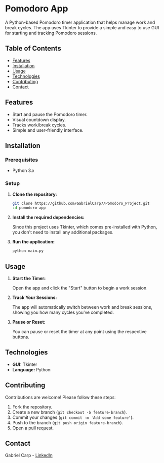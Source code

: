 # Pomodoro App

A Python-based Pomodoro timer application that helps manage work and break cycles. The app uses Tkinter to provide a simple and easy to use GUI for starting and tracking Pomodoro sessions.

## Table of Contents

- [Features](#features)
- [Installation](#installation)
- [Usage](#usage)
- [Technologies](#technologies)
- [Contributing](#contributing)
- [Contact](#contact)

## Features

- Start and pause the Pomodoro timer.
- Visual countdown display.
- Tracks work/break cycles.
- Simple and user-friendly interface.

## Installation

### Prerequisites

- Python 3.x

### Setup

1. **Clone the repository:**

    ```bash
    git clone https://github.com/GabrielCarp7/Pomodoro_Project.git
    cd pomodoro-app
    ```

2. **Install the required dependencies:**

    Since this project uses Tkinter, which comes pre-installed with Python, you don't need to install any additional packages.

3. **Run the application:**

    ```bash
    python main.py
    ```

## Usage

1. **Start the Timer:**

    Open the app and click the "Start" button to begin a work session.

2. **Track Your Sessions:**

    The app will automatically switch between work and break sessions, showing you how many cycles you've completed.

3. **Pause or Reset:**

    You can pause or reset the timer at any point using the respective buttons.

## Technologies

- **GUI:** Tkinter
- **Language:** Python

## Contributing

Contributions are welcome! Please follow these steps:

1. Fork the repository.
2. Create a new branch (`git checkout -b feature-branch`).
3. Commit your changes (`git commit -m 'Add some feature'`).
4. Push to the branch (`git push origin feature-branch`).
5. Open a pull request.

## Contact

Gabriel Carp - [LinkedIn](https://www.linkedin.com/in/gabriel-carp-3b704022b/)
